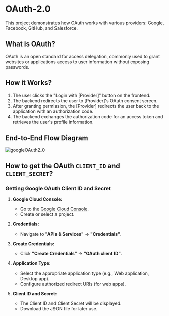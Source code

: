 # OAuth-2.0
This project demonstrates how OAuth works with various providers: Google, Facebook, GitHub, and Salesforce.

## What is OAuth?
OAuth is an open standard for access delegation, commonly used to grant websites or applications access to user information without exposing passwords.

## How it Works?
1. The user clicks the "Login with [Provider]" button on the frontend.
2. The backend redirects the user to [Provider]'s OAuth consent screen.
3. After granting permission, the [Provider] redirects the user back to the application with an authorization code.
4. The backend exchanges the authorization code for an access token and retrieves the user's profile information.

## End-to-End Flow Diagram
![googleOAuth2_0](https://github.com/user-attachments/assets/4aa05729-5ecb-49f7-84a4-0a0838ad6e51)

## How to get the OAuth `CLIENT_ID` and `CLIENT_SECRET`?

### Getting Google OAuth Client ID and Secret
1.  **Google Cloud Console:**
    * Go to the [Google Cloud Console](https://console.cloud.google.com/).
    * Create or select a project.

2.  **Credentials:**
    * Navigate to **"APIs & Services"** -> **"Credentials"**.

3.  **Create Credentials:**
    * Click **"Create Credentials"** -> **"OAuth client ID"**.

4.  **Application Type:**
    * Select the appropriate application type (e.g., Web application, Desktop app).
    * Configure authorized redirect URIs (for web apps).

5.  **Client ID and Secret:**
    * The Client ID and Client Secret will be displayed.
    * Download the JSON file for later use.
